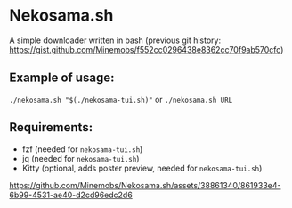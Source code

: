# Nekosama.sh
A simple downloader written in bash
(previous git history: https://gist.github.com/Minemobs/f552cc0296438e8362cc70f9ab570cfc)

## Example of usage:
`./nekosama.sh "$(./nekosama-tui.sh)"` or `./nekosama.sh URL`

## Requirements:
 - fzf (needed for `nekosama-tui.sh`)
 - jq (needed for `nekosama-tui.sh`)
 - Kitty (optional, adds poster preview, needed for `nekosama-tui.sh`)

https://github.com/Minemobs/Nekosama.sh/assets/38861340/861933e4-6b99-4531-ae40-d2cd96edc2d6
